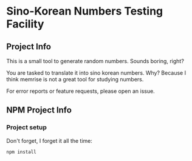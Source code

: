 # Sino-Korean Numbers Testing Facility

## Project Info

This is a small tool to generate random numbers.
Sounds boring, right?

You are tasked to translate it into sino korean numbers. Why? Because I think memrise is not a great tool for studying numbers.

For error reports or feature requests, please open an issue.

## NPM Project Info

### Project setup

Don't forget, I forget it all the time:

```
npm install
```
